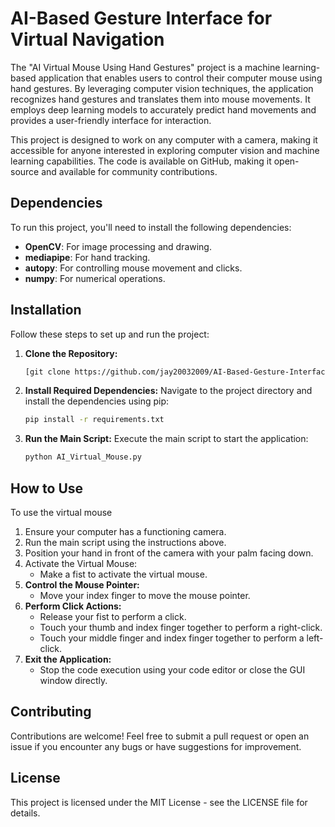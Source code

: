 # AI-Based Gesture Interface for Virtual Navigation

The "AI Virtual Mouse Using Hand Gestures" project is a machine learning-based application that enables users to control their computer mouse using hand gestures. By leveraging computer vision techniques, the application recognizes hand gestures and translates them into mouse movements. It employs deep learning models to accurately predict hand movements and provides a user-friendly interface for interaction.

This project is designed to work on any computer with a camera, making it accessible for anyone interested in exploring computer vision and machine learning capabilities. The code is available on GitHub, making it open-source and available for community contributions.

## Dependencies

To run this project, you'll need to install the following dependencies:

- **OpenCV**: For image processing and drawing.
- **mediapipe**: For hand tracking.
- **autopy**: For controlling mouse movement and clicks.
- **numpy**: For numerical operations.

## Installation

Follow these steps to set up and run the project:

1. **Clone the Repository:**
   
   ```bash
   [git clone https://github.com/jay20032009/AI-Based-Gesture-Interface-for-Virtual-Navigation.git]

2. **Install Required Dependencies:**
   Navigate to the project directory and install the dependencies using pip:

   ```bash
   pip install -r requirements.txt

3. **Run the Main Script:**
   Execute the main script to start the application:

   ```bash
   python AI_Virtual_Mouse.py

## How to Use

To use the virtual mouse
1. Ensure your computer has a functioning camera.
2. Run the main script using the instructions above.
3. Position your hand in front of the camera with your palm facing down.
4. Activate the Virtual Mouse:
   - Make a fist to activate the virtual mouse.
5. **Control the Mouse Pointer:**
   - Move your index finger to move the mouse pointer.
6. **Perform Click Actions:**
   - Release your fist to perform a click.
   - Touch your thumb and index finger together to perform a right-click.
   - Touch your middle finger and index finger together to perform a left-click.
7. **Exit the Application:**
   - Stop the code execution using your code editor or close the GUI window directly.

## Contributing

Contributions are welcome! Feel free to submit a pull request or open an issue if you encounter any bugs or have suggestions for improvement.

## License

This project is licensed under the MIT License - see the LICENSE file for details.
